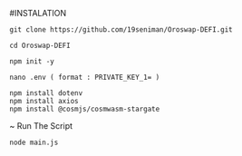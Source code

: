 #INSTALATION

```
git clone https://github.com/19seniman/Oroswap-DEFI.git
```
```
cd Oroswap-DEFI
```
```
npm init -y
```
```
nano .env ( format : PRIVATE_KEY_1= )
```
```
npm install dotenv
npm install axios
npm install @cosmjs/cosmwasm-stargate
```
~ Run The Script
```
node main.js
```
